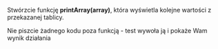 Stwórzcie funkcję **printArray(array)**, która wyświetla kolejne wartości z przekazanej tablicy.

Nie piszcie żadnego kodu poza funkcją - test wywoła ją i pokaże Wam wynik działania

